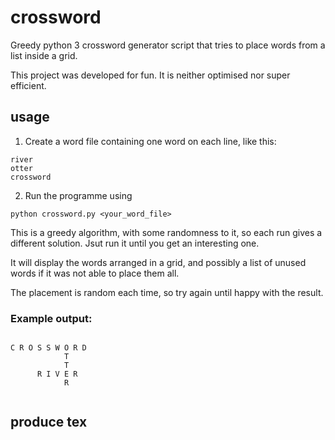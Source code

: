 # crossword
Greedy python 3 crossword generator script that tries to place words from a list inside a grid.

This project was developed for fun. It is neither optimised nor super efficient.

## usage

1. Create a word file containing one word on each line, like this:

```
river
otter
crossword
```

2. Run the programme using

```
python crossword.py <your_word_file>
```
This is a greedy algorithm, with some randomness to it, so each run gives a different solution. Jsut run it until you get an interesting one.

It will display the words arranged in a grid, and possibly a list of unused words if it was not able to place them all.

The placement is random each time, so try again until happy with the result.

### Example output:
```

C R O S S W O R D  
            T      
            T      
      R I V E R    
            R      


```

## produce tex 

